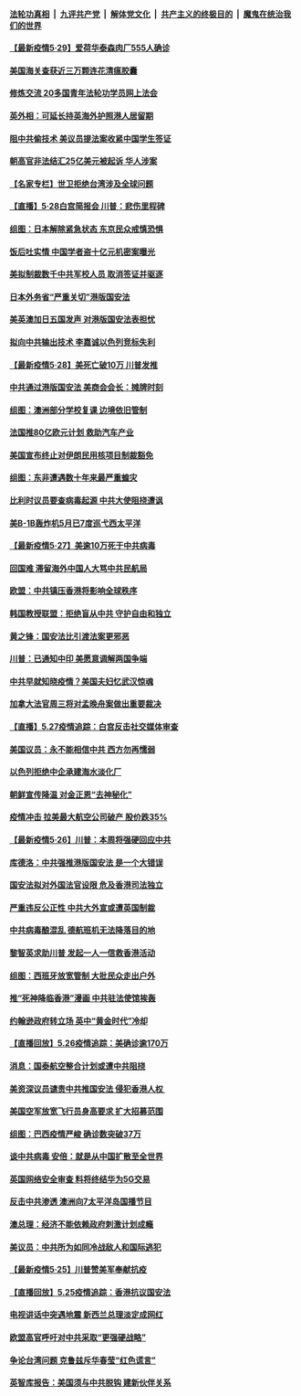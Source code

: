 ####  [法轮功真相](../../../../basic/blob/master/README.md?t=05291531) &nbsp;|&nbsp; [九评共产党](../../../../9ping.md/blob/master/README.md?t=05291531) &nbsp;|&nbsp; [解体党文化](../../../../jtdwh.md/blob/master/README.md?t=05291531)  &nbsp;|&nbsp; [共产主义的终极目的](../../../../gczydzjmd.md/blob/master/README.md?t=05291531) &nbsp;|&nbsp; [魔鬼在统治我们的世界](../../../../mgztzwmdsj.md/blob/master/README.md?t=05291531) 

#### [【最新疫情5·29】爱荷华泰森肉厂555人确诊](../pages/nsc418/n12145153.md?t=05291531) 

#### [美国海关查获近三万颗连花清瘟胶囊](../pages/nsc418/n12144599.md?t=05291531) 

#### [修炼交流 20多国青年法轮功学员网上法会](../pages/nsc418/n12143515.md?t=05291531) 

#### [英外相：可延长持英海外护照港人居留期](../pages/nsc418/n12144272.md?t=05291531) 

#### [阻中共偷技术 美议员提法案收紧中国学生签证](../pages/nsc418/n12144572.md?t=05291531) 

#### [朝高官非法结汇25亿美元被起诉 华人涉案](../pages/nsc418/n12144464.md?t=05291531) 

#### [【名家专栏】世卫拒绝台湾涉及全球问题](../pages/nsc418/n12142167.md?t=05291531) 

#### [【直播】5·28白宫简报会 川普：悲伤里程碑](../pages/nsc418/n12143884.md?t=05291531) 

#### [组图：日本解除紧急状态 东京民众戒慎恐惧](../pages/nsc418/n12142518.md?t=05291531) 

#### [饭后吐实情 中国学者盗十亿元机密案曝光](../pages/nsc418/n12144198.md?t=05291531) 

#### [美拟制裁数千中共军校人员 取消签证并驱逐](../pages/nsc418/n12143427.md?t=05291531) 

#### [日本外务省“严重关切”港版国安法](../pages/nsc418/n12143590.md?t=05291531) 

#### [美英澳加日五国发声 对港版国安法表担忧](../pages/nsc418/n12144013.md?t=05291531) 

#### [拟向中共输出技术 李嘉诚以色列竞标失利](../pages/nsc418/n12143964.md?t=05291531) 

#### [【最新疫情5·28】美死亡破10万 川普发推](../pages/nsc418/n12141990.md?t=05291531) 

#### [中共通过港版国安法 美商会会长：摊牌时刻](../pages/nsc418/n12143249.md?t=05291531) 

#### [组图：澳洲部分学校复课 边境依旧管制](../pages/nsc418/n12140307.md?t=05291531) 

#### [法国推80亿欧元计划 救助汽车产业](../pages/nsc418/n12142500.md?t=05291531) 

#### [美国宣布终止对伊朗民用核项目制裁豁免](../pages/nsc418/n12142461.md?t=05291531) 

#### [组图：东非遭遇数十年来最严重蝗灾](../pages/nsc418/n12140802.md?t=05291531) 

#### [比利时议员要查病毒起源 中共大使阻挠遭讽](../pages/nsc418/n12141897.md?t=05291531) 

#### [美B-1B轰炸机5月已7度巡弋西太平洋](../pages/nsc418/n12141436.md?t=05291531) 

#### [【最新疫情5‧27】美逾10万死于中共病毒](../pages/nsc418/n12139052.md?t=05291531) 

#### [回国难 滞留海外中国人大骂中共民航局](../pages/nsc418/n12141087.md?t=05291531) 

#### [欧盟：中共镇压香港将影响全球秩序](../pages/nsc418/n12141055.md?t=05291531) 

#### [韩国教授联盟：拒绝盲从中共 守护自由和独立](../pages/nsc418/n12140564.md?t=05291531) 

#### [黄之锋：国安法比引渡法案更邪恶](../pages/nsc418/n12141057.md?t=05291531) 

#### [川普：已通知中印 美愿意调解两国争端](../pages/nsc418/n12140833.md?t=05291531) 

#### [中共早就知晓疫情？美国夫妇忆武汉惊魂](../pages/nsc418/n12140587.md?t=05291531) 

#### [加拿大法官周三将对孟晚舟案做出重要裁决](../pages/nsc418/n12140755.md?t=05291531) 

#### [【直播】5.27疫情追踪：白宫反击社交媒体审查](../pages/nsc418/n12140380.md?t=05291531) 

#### [美国议员：永不能相信中共 西方勿再懦弱](../pages/nsc418/n12140029.md?t=05291531) 

#### [以色列拒绝中企承建海水淡化厂](../pages/nsc418/n12140046.md?t=05291531) 

#### [朝鲜宣传降温 对金正恩“去神秘化”](../pages/nsc418/n12140013.md?t=05291531) 

#### [疫情冲击 拉美最大航空公司破产 股价跌35%](../pages/nsc418/n12138926.md?t=05291531) 

#### [【最新疫情5·26】川普：本周将强硬回应中共](../pages/nsc418/n12136315.md?t=05291531) 

#### [库德洛：中共强推港版国安法 是一个大错误](../pages/nsc418/n12138594.md?t=05291531) 

#### [国安法拟对外国法官设限 危及香港司法独立](../pages/nsc418/n12138421.md?t=05291531) 

#### [严重违反公正性 中共大外宣或遭英国制裁](../pages/nsc418/n12138040.md?t=05291531) 

#### [中共病毒酿混乱 德航班机无法降落目的地](../pages/nsc418/n12138234.md?t=05291531) 

#### [黎智英求助川普 发起一人一信救香港活动](../pages/nsc418/n12138020.md?t=05291531) 

#### [组图：西班牙放宽管制 大批民众走出户外](../pages/nsc418/n12137039.md?t=05291531) 

#### [推“死神降临香港”漫画 中共驻法使馆挨轰](../pages/nsc418/n12137278.md?t=05291531) 

#### [约翰逊政府转立场 英中“黄金时代”冷却](../pages/nsc418/n12137765.md?t=05291531) 

#### [【直播回放】5.26疫情追踪：美确诊逾170万](../pages/nsc418/n12137714.md?t=05291531) 

#### [消息：国泰航空整合计划或遭中共阻挠](../pages/nsc418/n12137406.md?t=05291531) 

#### [美资深议员谴责中共推国安法 侵犯香港人权 ](../pages/nsc418/n12137026.md?t=05291531) 

#### [美国空军放宽飞行员身高要求 扩大招募范围](../pages/nsc418/n12136925.md?t=05291531) 

#### [组图：巴西疫情严峻 确诊数突破37万](../pages/nsc418/n12135176.md?t=05291531) 

#### [谈中共病毒 安倍：就是从中国扩散至全世界](../pages/nsc418/n12136698.md?t=05291531) 

#### [英国网络安全审查 料将终结华为5G交易](../pages/nsc418/n12136137.md?t=05291531) 

#### [反击中共渗透 澳洲向7太平洋岛国播节目](../pages/nsc418/n12136063.md?t=05291531) 

#### [澳总理：经济不能依赖政府刺激计划成瘾](../pages/nsc418/n12135474.md?t=05291531) 

#### [美议员：中共所为如同冷战敌人和国际逃犯](../pages/nsc418/n12135413.md?t=05291531) 

#### [【最新疫情5·25】川普赞美军奉献抗疫](../pages/nsc418/n12129818.md?t=05291531) 

#### [【直播回放】5.25疫情追踪：香港抗议国安法](../pages/nsc418/n12135040.md?t=05291531) 

#### [电视讲话中突遇地震 新西兰总理淡定成网红](../pages/nsc418/n12135034.md?t=05291531) 

#### [欧盟高官呼吁对中共采取“更强硬战略”](../pages/nsc418/n12134842.md?t=05291531) 

#### [争论台湾问题 克鲁兹斥华春莹“红色谎言”](../pages/nsc418/n12134821.md?t=05291531) 

#### [英智库报告：美国须与中共脱钩 建新伙伴关系](../pages/nsc418/n12134701.md?t=05291531) 

